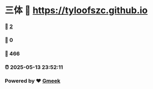 # 三体 :link: https://tyloofszc.github.io 
### :page_facing_up: [2](https://tyloofszc.github.io/tag.html) 
### :speech_balloon: 0 
### :hibiscus: 466 
### :alarm_clock: 2025-05-13 23:52:11 
### Powered by :heart: [Gmeek](https://github.com/Meekdai/Gmeek)
